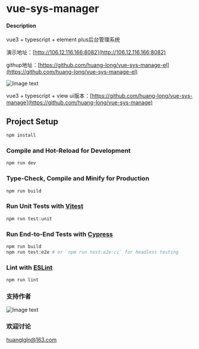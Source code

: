 # vue-sys-manager

#### Description
vue3 + typescript + element plus后台管理系统

演示地址：[http://106.12.116.166:8082](http://106.12.116.166:8082)

githup地址：[https://github.com/huang-long/vue-sys-manage-el](https://github.com/huang-long/vue-sys-manage-el)

![Image text](https://gitee.com/huanglgln/vue-sys-manage/raw/master/src/images/page.jpg)

vue3 + typescript + view ui版本：[https://github.com/huang-long/vue-sys-manage](https://github.com/huang-long/vue-sys-manage)
## Project Setup

```sh
npm install
```

### Compile and Hot-Reload for Development

```sh
npm run dev
```

### Type-Check, Compile and Minify for Production

```sh
npm run build
```

### Run Unit Tests with [Vitest](https://vitest.dev/)

```sh
npm run test:unit
```

### Run End-to-End Tests with [Cypress](https://www.cypress.io/)

```sh
npm run build
npm run test:e2e # or `npm run test:e2e:ci` for headless testing
```

### Lint with [ESLint](https://eslint.org/)

```sh
npm run lint
```

### 支持作者

![Image text](https://gitee.com/huanglgln/vue-sys-manage/raw/master/src/images/shoukuanma.png)

### 欢迎讨论

huanglgln@163.com
